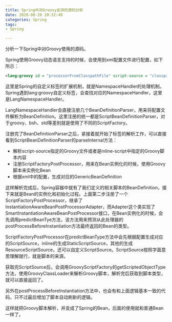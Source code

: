 ```yaml
---
title: Spring中对Groovy支持的源码分析
date: 2020-08-26 20:32:49
categories: Spring
tags:
- Spring

---
```


分析一下Spring中对Groovy使用的源码。

<!--more-->

Spring使用Groovy动态语言支持的时候，会使用到xml配置文件进行配置，如下所示：

```xml
<lang:groovy id = "processorFromClasspathFile" script-source = "classpath:groovy/ClasspathMessageProcessor.groovy"/>
```

这里是Spring的自定义标签的扩展机制，就是NamespaceHandler的处理机制。Spring遇到lang:groovy自定义标签，会查找对应的NamespaceHandler，这里是LangNamespaceHandler。

LangNamespaceHandler会直接注册几个BeanDefinitionParser，用来将配置文件解析为BeanDefinition。这里注册的统一都是ScriptBeanDefinitionParser，对于groovy、bsh、std等差别就是使用了不同的ScriptFactory。

注册完了BeanDefinitionParser之后，紧接着就开始了标签的解析工作，可以直接看到ScriptBeanDefinitionParser的parseInternal方法：

- 解析script-source指定的Groovy文件或者是inline-script中指定的Groovy脚本内容
- 注册ScriptFactoryPostProcessor，用来在Bean实例化的时候，使用Groovy脚本来实例化Bean
- 根据xml中的配置，生成对应的GenericBeanDefinition

这样解析完成后，Spring容器中就有了我们定义的相关脚本的BeanDefinition，接下来就是Bean的实例化和初始化过程。上面第二步注册了一个ScriptFactoryPostProcessor，继承了InstantiationAwareBeanPostProcessorAdapter，而Adapter这个类实现了SmartInstantiationAwareBeanPostProcessor接口，在Bean实例化的时候，会先调用predictBeanTye方法，该方法用来预测从此处理器的postProcessBeforeInstantiation方法最终返回的Bean的类型。

ScriptFactoryPostProcessor在predictBeanType方法中会先根据配置生成对应的ScriptSource，inline的生成StaticScriptSource，其他的生成ResourceScriptSource，还可以自定义ScriptSource。ScriptSource按照字面意思理解就行，就是脚本的来源。

获取完ScriptSource后，会调用GroovyScriptFactory的getScriptedObjectType方法，使用GroovyClassLoader来解析Groovy脚本，解析完后获取到脚本类型，就可以直接返回了。

另外在postProcessBeforeInstantiation方法中，也会有和上面逻辑基本一致的代码，只不过最后增加了脚本自动刷新的逻辑。

这样就把Groovy脚本解析，并变成了Spring的Bean，后面的使用就和普通Bean一样了。